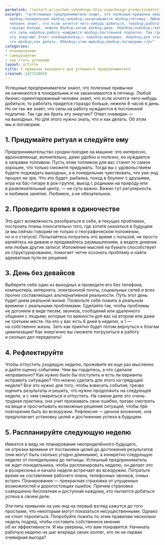```yaml
---
permalink: /lenta/5-privychek-vyhodnogo-dnja-uspeshnogo-predprinimatelja
excerpt: "<p>Успешные предприниматели знают, что полезные привычки не&nbsp;начинаются
  в&nbsp;понедельник и&nbsp;не&nbsp;заканчиваются в&nbsp;пятницу. Любой бизнес-ориентированный
  человек знает, что если хочется чего-нибудь добиться, то&nbsp;работать придется
  гораздо больше, нежели 8&nbsp;часов в&nbsp;день. Но&nbsp;он&nbsp;так&nbsp;же знает,
  что силы на&nbsp;работу нуждаются в&nbsp;постоянной подпитке. Так где&nbsp;же брать
  эту энергию? Ответ очевиден&nbsp;— на&nbsp;выходных. Но&nbsp;для этого нужно знать,
  что и&nbsp;как делать. Об&nbsp;этом мы&nbsp;и&nbsp;поговорим.</p>"
categories:
- планирование
- саморазвитие
- как стать успешным
layout: article
title: 5 привычек выходного дня успешного предпринимателя
created: 1427438650
---
```

Успешные предприниматели знают, что полезные привычки не начинаются в понедельник и не заканчиваются в пятницу. Любой бизнес-ориентированный человек знает, что если хочется чего-нибудь добиться, то работать придется гораздо больше, нежели 8 часов в день. Но он так же знает, что силы на работу нуждаются в постоянной подпитке. Так где же брать эту энергию? Ответ очевиден — на выходных. Но для этого нужно знать, что и как делать. Об этом мы и поговорим.

## 1. Придумайте ритуал и следуйте ему ##

Предпринимательство сродни поездке на машине: это интересно, вдохновляюще, волнительно, даже удобно и полезно, но нуждается в заправке топливом. Пусть этим топливом для вас станет то самое хорошее, что только сможете придумать. Тогда вы с удовольствием будете поджидать выходных, а в понедельник чувствовать, что уик-энд прошел не зря. Что это будет: рыбалка, поход в боулинг с друзьями, игра на бас-гитаре в рок-группе, выезд с родными на природу или в развлекательный центр, — не суть важно. Важно тут регулярность и любимое занятие. Любимое, а не обязательное.

## 2. Проведите время в одиночестве ##

Это даст возможность разобраться в себе, в текущих проблемах, построить планы относительно того, где хотите оказаться в будущем (и мы сейчас говорим не только о географическом положении, но и о статусе). Попытайтесь потратить это время с пользой, не просто валяйтесь на диване и предавайтесь размышлениям, а ведите дневник или любые другие записи. Изложение мыслей на бумаге способствует их структурированию, помогает четче осознать проблему и найти адекватные пути ее решения.

## 3. День без девайсов ##

Выберите себе один из выходных и проведите его без телефона, компьютера, интернета, электронной почты, социальных сетей и всех прочих составляющих альтернативной реальности. Путь этот день будет днем реальной жизни. Позвольте себе пожить в реальном времени с реальными проблемами. Сделайте так, чтобы проблемы не догоняли в виде писем, звонков, сообщений или удаленного общения с людьми, которые по важности для вас на втором или даже не третьем месте. На это у вас есть 6 дней в неделю, а 1 — на собственно жизнь. Зато как приятно будет потом вернуться к благам цивилизации! Как энергично вы сможете погрузиться в работу и сколько дел переделать!

## 4. Рефлектируйте ##

Чтобы отпустить уходящую неделю, проживите ее еще раз мысленно и дайте оценку событиям. Чем вы гордитесь, а что сделали неправильно? Как нужно было бы поступить и есть ли варианты исправить ситуацию? Что можно сделать для этого на грядущей неделе? Все это нужно для того, чтобы взвесить события, трезво оценить результаты и решить, что нужно продолжить на следующей неделе, а с чем смириться и отпустить. На самом деле это очень трудная практика, она учит признавать свои ошибки, трезво смотреть на вещи и просчитывать возможные решения ситуаций, чтобы при повторении быть во всеоружии. Рефлексия — ценное вложение, она предполагает установку целей и достижение успеха в будущем.

## 5. Распланируйте следующую неделю ##

Имеется в виду не планирование неопределённого будущего, не отрезки времени от постановки целей до достижения результатов (они могут быть сколько угодно длинными), а конкретно следующую неделю от понедельника до пятницы. Успешный предприниматель не ждет понедельника, чтобы распланировать неделю, он делает это в воскресенье и начало недели встречает во всеоружии. Потратьте время на составление рабочего плана, телефонных звонков, очных встреч. Планирование — прекрасная страховка от упущенных возможностей и дорогостоящих ошибок. Причем страховка совершенно бесплатная и доступная каждому, кто пытается добиться успеха в своем деле.

Эти пять привычек на уик-энд на первый взгляд кажутся до того простыми, что некоторым могут показаться несущественными. Однако не стоит торопиться. Попробуйте пожить по этим правилам несколько недель подряд, чтобы составить собственное мнение об их эффективности. И мы уверены, что вам понравится. Начинать рабочую неделю на шаг впереди своих коллег, это ли не первая очевидная выгода?

